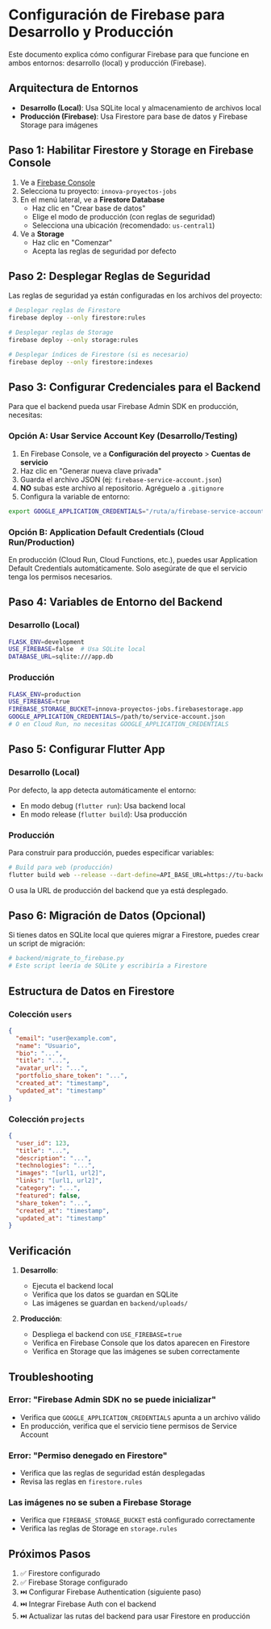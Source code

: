 # Configuración de Firebase para Desarrollo y Producción

Este documento explica cómo configurar Firebase para que funcione en ambos entornos: desarrollo (local) y producción (Firebase).

## Arquitectura de Entornos

- **Desarrollo (Local)**: Usa SQLite local y almacenamiento de archivos local
- **Producción (Firebase)**: Usa Firestore para base de datos y Firebase Storage para imágenes

## Paso 1: Habilitar Firestore y Storage en Firebase Console

1. Ve a [Firebase Console](https://console.firebase.google.com/)
2. Selecciona tu proyecto: `innova-proyectos-jobs`
3. En el menú lateral, ve a **Firestore Database**
   - Haz clic en "Crear base de datos"
   - Elige el modo de producción (con reglas de seguridad)
   - Selecciona una ubicación (recomendado: `us-central1`)
4. Ve a **Storage**
   - Haz clic en "Comenzar"
   - Acepta las reglas de seguridad por defecto

## Paso 2: Desplegar Reglas de Seguridad

Las reglas de seguridad ya están configuradas en los archivos del proyecto:

```bash
# Desplegar reglas de Firestore
firebase deploy --only firestore:rules

# Desplegar reglas de Storage
firebase deploy --only storage:rules

# Desplegar índices de Firestore (si es necesario)
firebase deploy --only firestore:indexes
```

## Paso 3: Configurar Credenciales para el Backend

Para que el backend pueda usar Firebase Admin SDK en producción, necesitas:

### Opción A: Usar Service Account Key (Desarrollo/Testing)

1. En Firebase Console, ve a **Configuración del proyecto** > **Cuentas de servicio**
2. Haz clic en "Generar nueva clave privada"
3. Guarda el archivo JSON (ej: `firebase-service-account.json`)
4. **NO** subas este archivo al repositorio. Agréguelo a `.gitignore`
5. Configura la variable de entorno:

```bash
export GOOGLE_APPLICATION_CREDENTIALS="/ruta/a/firebase-service-account.json"
```

### Opción B: Application Default Credentials (Cloud Run/Production)

En producción (Cloud Run, Cloud Functions, etc.), puedes usar Application Default Credentials automáticamente. Solo asegúrate de que el servicio tenga los permisos necesarios.

## Paso 4: Variables de Entorno del Backend

### Desarrollo (Local)
```bash
FLASK_ENV=development
USE_FIREBASE=false  # Usa SQLite local
DATABASE_URL=sqlite:///app.db
```

### Producción
```bash
FLASK_ENV=production
USE_FIREBASE=true
FIREBASE_STORAGE_BUCKET=innova-proyectos-jobs.firebasestorage.app
GOOGLE_APPLICATION_CREDENTIALS=/path/to/service-account.json
# O en Cloud Run, no necesitas GOOGLE_APPLICATION_CREDENTIALS
```

## Paso 5: Configurar Flutter App

### Desarrollo (Local)
Por defecto, la app detecta automáticamente el entorno:
- En modo debug (`flutter run`): Usa backend local
- En modo release (`flutter build`): Usa producción

### Producción
Para construir para producción, puedes especificar variables:

```bash
# Build para web (producción)
flutter build web --release --dart-define=API_BASE_URL=https://tu-backend-url.com
```

O usa la URL de producción del backend que ya está desplegado.

## Paso 6: Migración de Datos (Opcional)

Si tienes datos en SQLite local que quieres migrar a Firestore, puedes crear un script de migración:

```python
# backend/migrate_to_firebase.py
# Este script leería de SQLite y escribiría a Firestore
```

## Estructura de Datos en Firestore

### Colección `users`
```json
{
  "email": "user@example.com",
  "name": "Usuario",
  "bio": "...",
  "title": "...",
  "avatar_url": "...",
  "portfolio_share_token": "...",
  "created_at": "timestamp",
  "updated_at": "timestamp"
}
```

### Colección `projects`
```json
{
  "user_id": 123,
  "title": "...",
  "description": "...",
  "technologies": "...",
  "images": "[url1, url2]",
  "links": "[url1, url2]",
  "category": "...",
  "featured": false,
  "share_token": "...",
  "created_at": "timestamp",
  "updated_at": "timestamp"
}
```

## Verificación

1. **Desarrollo**: 
   - Ejecuta el backend local
   - Verifica que los datos se guardan en SQLite
   - Las imágenes se guardan en `backend/uploads/`

2. **Producción**:
   - Despliega el backend con `USE_FIREBASE=true`
   - Verifica en Firebase Console que los datos aparecen en Firestore
   - Verifica en Storage que las imágenes se suben correctamente

## Troubleshooting

### Error: "Firebase Admin SDK no se puede inicializar"
- Verifica que `GOOGLE_APPLICATION_CREDENTIALS` apunta a un archivo válido
- En producción, verifica que el servicio tiene permisos de Service Account

### Error: "Permiso denegado en Firestore"
- Verifica que las reglas de seguridad están desplegadas
- Revisa las reglas en `firestore.rules`

### Las imágenes no se suben a Firebase Storage
- Verifica que `FIREBASE_STORAGE_BUCKET` está configurado correctamente
- Verifica las reglas de Storage en `storage.rules`

## Próximos Pasos

1. ✅ Firestore configurado
2. ✅ Firebase Storage configurado
3. ⏭️ Configurar Firebase Authentication (siguiente paso)
4. ⏭️ Integrar Firebase Auth con el backend
5. ⏭️ Actualizar las rutas del backend para usar Firestore en producción

